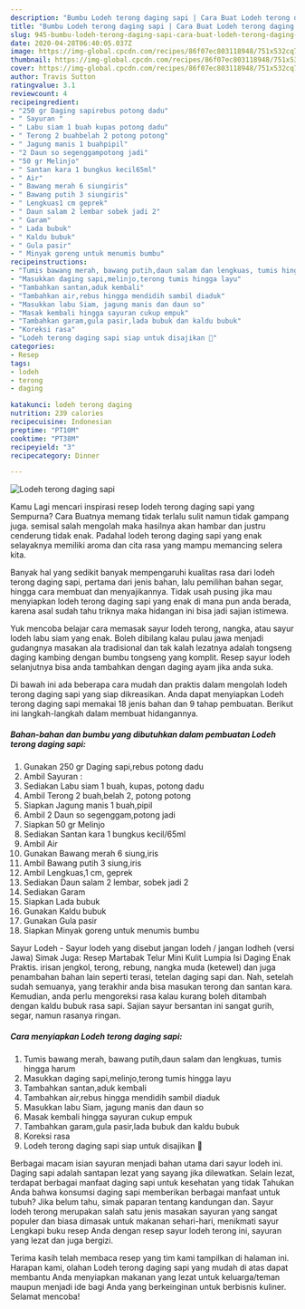 ```yaml
---
description: "Bumbu Lodeh terong daging sapi | Cara Buat Lodeh terong daging sapi Yang Enak Dan Lezat"
title: "Bumbu Lodeh terong daging sapi | Cara Buat Lodeh terong daging sapi Yang Enak Dan Lezat"
slug: 945-bumbu-lodeh-terong-daging-sapi-cara-buat-lodeh-terong-daging-sapi-yang-enak-dan-lezat
date: 2020-04-28T06:40:05.037Z
image: https://img-global.cpcdn.com/recipes/86f07ec803118948/751x532cq70/lodeh-terong-daging-sapi-foto-resep-utama.jpg
thumbnail: https://img-global.cpcdn.com/recipes/86f07ec803118948/751x532cq70/lodeh-terong-daging-sapi-foto-resep-utama.jpg
cover: https://img-global.cpcdn.com/recipes/86f07ec803118948/751x532cq70/lodeh-terong-daging-sapi-foto-resep-utama.jpg
author: Travis Sutton
ratingvalue: 3.1
reviewcount: 4
recipeingredient:
- "250 gr Daging sapirebus potong dadu"
- " Sayuran "
- " Labu siam 1 buah kupas potong dadu"
- " Terong 2 buahbelah 2 potong potong"
- " Jagung manis 1 buahpipil"
- "2 Daun so segenggampotong jadi"
- "50 gr Melinjo"
- " Santan kara 1 bungkus kecil65ml"
- " Air"
- " Bawang merah 6 siungiris"
- " Bawang putih 3 siungiris"
- " Lengkuas1 cm geprek"
- " Daun salam 2 lembar sobek jadi 2"
- " Garam"
- " Lada bubuk"
- " Kaldu bubuk"
- " Gula pasir"
- " Minyak goreng untuk menumis bumbu"
recipeinstructions:
- "Tumis bawang merah, bawang putih,daun salam dan lengkuas, tumis hingga harum"
- "Masukkan daging sapi,melinjo,terong tumis hingga layu"
- "Tambahkan santan,aduk kembali"
- "Tambahkan air,rebus hingga mendidih sambil diaduk"
- "Masukkan labu Siam, jagung manis dan daun so"
- "Masak kembali hingga sayuran cukup empuk"
- "Tambahkan garam,gula pasir,lada bubuk dan kaldu bubuk"
- "Koreksi rasa"
- "Lodeh terong daging sapi siap untuk disajikan 🤗"
categories:
- Resep
tags:
- lodeh
- terong
- daging

katakunci: lodeh terong daging 
nutrition: 239 calories
recipecuisine: Indonesian
preptime: "PT10M"
cooktime: "PT38M"
recipeyield: "3"
recipecategory: Dinner

---
```



![Lodeh terong daging sapi](https://img-global.cpcdn.com/recipes/86f07ec803118948/751x532cq70/lodeh-terong-daging-sapi-foto-resep-utama.jpg)

Kamu Lagi mencari inspirasi resep lodeh terong daging sapi yang Sempurna? Cara Buatnya memang tidak terlalu sulit namun tidak gampang juga. semisal salah mengolah maka hasilnya akan hambar dan justru cenderung tidak enak. Padahal lodeh terong daging sapi yang enak selayaknya memiliki aroma dan cita rasa yang mampu memancing selera kita.

Banyak hal yang sedikit banyak mempengaruhi kualitas rasa dari lodeh terong daging sapi, pertama dari jenis bahan, lalu pemilihan bahan segar, hingga cara membuat dan menyajikannya. Tidak usah pusing jika mau menyiapkan lodeh terong daging sapi yang enak di mana pun anda berada, karena asal sudah tahu triknya maka hidangan ini bisa jadi sajian istimewa.

Yuk mencoba belajar cara memasak sayur lodeh terong, nangka, atau sayur lodeh labu siam yang enak. Boleh dibilang kalau pulau jawa menjadi gudangnya masakan ala tradisional dan tak kalah lezatnya adalah tongseng daging kambing dengan bumbu tongseng yang komplit. Resep sayur lodeh selanjutnya bisa anda tambahkan dengan daging ayam jika anda suka.


Di bawah ini ada beberapa cara mudah dan praktis dalam mengolah lodeh terong daging sapi yang siap dikreasikan. Anda dapat menyiapkan Lodeh terong daging sapi memakai 18 jenis bahan dan 9 tahap pembuatan. Berikut ini langkah-langkah dalam membuat hidangannya.

<!--inarticleads1-->

##### Bahan-bahan dan bumbu yang dibutuhkan dalam pembuatan Lodeh terong daging sapi:

1. Gunakan 250 gr Daging sapi,rebus potong dadu
1. Ambil  Sayuran :
1. Sediakan  Labu siam 1 buah, kupas, potong dadu
1. Ambil  Terong 2 buah,belah 2, potong potong
1. Siapkan  Jagung manis 1 buah,pipil
1. Ambil 2 Daun so segenggam,potong jadi
1. Siapkan 50 gr Melinjo
1. Sediakan  Santan kara 1 bungkus kecil/65ml
1. Ambil  Air
1. Gunakan  Bawang merah 6 siung,iris
1. Ambil  Bawang putih 3 siung,iris
1. Ambil  Lengkuas,1 cm, geprek
1. Sediakan  Daun salam 2 lembar, sobek jadi 2
1. Sediakan  Garam
1. Siapkan  Lada bubuk
1. Gunakan  Kaldu bubuk
1. Gunakan  Gula pasir
1. Siapkan  Minyak goreng untuk menumis bumbu


Sayur Lodeh - Sayur lodeh yang disebut jangan lodeh / jangan lodheh (versi Jawa) Simak Juga: Resep Martabak Telur Mini Kulit Lumpia Isi Daging Enak Praktis. irisan jengkol, terong, rebung, nangka muda (ketewel) dan juga penambahan bahan lain seperti terasi, tetelan daging sapi dan. Nah, setelah sudah semuanya, yang terakhir anda bisa masukan terong dan santan kara. Kemudian, anda perlu mengoreksi rasa kalau kurang boleh ditambah dengan kaldu bubuk rasa sapi. Sajian sayur bersantan ini sangat gurih, segar, namun rasanya ringan. 

<!--inarticleads2-->

##### Cara menyiapkan Lodeh terong daging sapi:

1. Tumis bawang merah, bawang putih,daun salam dan lengkuas, tumis hingga harum
1. Masukkan daging sapi,melinjo,terong tumis hingga layu
1. Tambahkan santan,aduk kembali
1. Tambahkan air,rebus hingga mendidih sambil diaduk
1. Masukkan labu Siam, jagung manis dan daun so
1. Masak kembali hingga sayuran cukup empuk
1. Tambahkan garam,gula pasir,lada bubuk dan kaldu bubuk
1. Koreksi rasa
1. Lodeh terong daging sapi siap untuk disajikan 🤗


Berbagai macam isian sayuran menjadi bahan utama dari sayur lodeh ini. Daging sapi adalah santapan lezat yang sayang jika dilewatkan. Selain lezat, terdapat berbagai manfaat daging sapi untuk kesehatan yang tidak Tahukan Anda bahwa konsumsi daging sapi memberikan berbagai manfaat untuk tubuh? Jika belum tahu, simak paparan tentang kandungan dan. Sayur lodeh terong merupakan salah satu jenis masakan sayuran yang sangat populer dan biasa dimasak untuk makanan sehari-hari, menikmati sayur Lengkapi buku resep Anda dengan resep sayur lodeh terong ini, sayuran yang lezat dan juga bergizi. 

Terima kasih telah membaca resep yang tim kami tampilkan di halaman ini. Harapan kami, olahan Lodeh terong daging sapi yang mudah di atas dapat membantu Anda menyiapkan makanan yang lezat untuk keluarga/teman maupun menjadi ide bagi Anda yang berkeinginan untuk berbisnis kuliner. Selamat mencoba!
